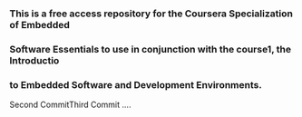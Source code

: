 ### This is a free access repository for the Coursera Specialization of Embedded
### Software Essentials to use in conjunction with the course1, the Introductio
### to Embedded Software and Development Environments.
Second CommitThird Commit
....
